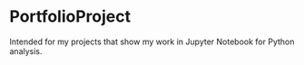 # PortfolioProject
Intended for my projects that show my work in Jupyter Notebook for Python analysis.

